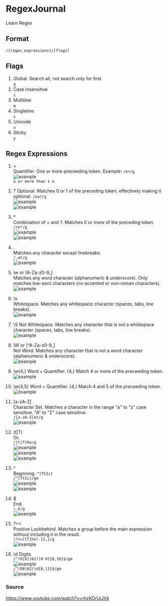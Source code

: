 # RegexJournal
Learn Regex

## Format  
``/[regex_expressions]/[flags] ``

## Flags
1. Global. Search all, not search only for first  
``g``  
2. Case Insensitive  
``i``  
3. Multiline  
``m``  
4. Singleline  
``s``  
5. Unicode  
``u``
6. Sticky  
``y``  

## Regex Expressions
1. \+  
Quantifier. One or more preceeding token. Example:
``/e+/g``  
![example](https://github.com/shohiebsense/RegexJournal/blob/main/1..png?raw=true)  
``e or more than 1 e``  

2. \?
Optional. Matches 0 or 1 of the preceding token, effectively making it optional.
``/ea?/g``  
![example](https://github.com/shohiebsense/RegexJournal/blob/main/3.png?raw=true)  
![example](https://github.com/shohiebsense/RegexJournal/blob/main/2.png?raw=true)  

3. \*  
Combination of \+ and \?. Matches 0 or more of the preceding token.  
``/re*/g  ``  
![example](https://github.com/shohiebsense/RegexJournal/blob/main/4.png?raw=true)  
![example](https://github.com/shohiebsense/RegexJournal/blob/main/5.png?raw=true)  


4. \.  
Matches any character except linebreaks.  
``/.at/g  ``  
![example](https://github.com/shohiebsense/RegexJournal/blob/main/6.png?raw=true)  

5. \w  or [A-Za-z0-9_]  
Matches any word character (alphanumeric & underscore). Only matches low-ascii characters (no accented or non-roman characters).  
![example](https://github.com/shohiebsense/RegexJournal/blob/main/7.png?raw=true)  

6. \s  
Whitespace. Matches any whitespace character (spaces, tabs, line breaks).  
![example](https://github.com/shohiebsense/RegexJournal/blob/main/8.png?raw=true)  

7. \S
Not Whitespace. Matches any character that is not a whitespace character (spaces, tabs, line breaks).  
![example](https://github.com/shohiebsense/RegexJournal/blob/main/9.png?raw=true)  

8. \W  or [^A-Za-z0-9_]  
Not Word.  Matches any character that is not a word character (alphanumeric & underscore).  
![example](https://github.com/shohiebsense/RegexJournal/blob/main/10.png?raw=true)  

9. \w{4,}
Word + Quantifier. {4,} Match 4 or more of the preceeding token.  
![example](https://github.com/shohiebsense/RegexJournal/blob/main/11.png?raw=true)  

10. \w{4,5}
Word + Quantifier. {4,} Match 4 and 5 of the preceeding token.  
![example](https://github.com/shohiebsense/RegexJournal/blob/main/12.png?raw=true)  

11. [a-zA-Z]  
Character Set. Matches a character in the range "a" to "z" case sensitive. "A" to "Z" case sensitive.  
``/[a-zA-Z]at/g  ``  
![example](https://github.com/shohiebsense/RegexJournal/blob/main/13.png?raw=true)  

12. (t|T)  
Or.  
``/(t|T)he/g``  
![example](https://github.com/shohiebsense/RegexJournal/blob/main/14.png?raw=true)  
![example](https://github.com/shohiebsense/RegexJournal/blob/main/15.png?raw=true)  
![example](https://github.com/shohiebsense/RegexJournal/blob/main/16.png?raw=true)  

13. ^  
Beginning. 
``^[TtIc]``  
``/^[TtIc]/gm``  
![example](https://github.com/shohiebsense/RegexJournal/blob/main/17.png?raw=true)  
![example](https://github.com/shohiebsense/RegexJournal/blob/main/18.png?raw=true) 

14. $  
End.  
``\.$/g``  
![example](https://github.com/shohiebsense/RegexJournal/blob/main/19.png?raw=true) 

15. ?<=  
Positive Lookbehind. Matches a group before the main expression without including it in the result.  
``(?<=[tT]he).{1,}/g``  
![example](https://github.com/shohiebsense/RegexJournal/blob/main/20.png?raw=true)  

16. \d
Digits.  
``/^(0[8]|62)[0-9]{8,10}$/gm  ``  
![example](https://github.com/shohiebsense/RegexJournal/blob/main/21.png?raw=true)  
``/^(08|62)\d{8,11}$/gm ``  
![example](https://github.com/shohiebsense/RegexJournal/blob/main/22.png?raw=true)  

### Source
https://www.youtube.com/watch?v=rhzKDrUiJVk
